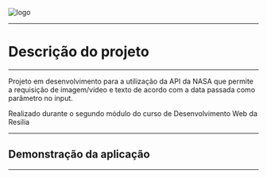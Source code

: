 ![logo](https://user-images.githubusercontent.com/95655990/168451365-163fd530-c561-43c8-aede-85101e141650.png)
<hr>

<h1>Descrição do projeto</h1>
<hr>
<p>Projeto em desenvolvimento para a utilização da API da NASA que permite a requisição de imagem/vídeo e texto de acordo com a data passada como parâmetro no input.

Realizado durante o segundo módulo do curso de Desenvolvimento Web da Resilia</p>
<hr>

<h2>Demonstração da aplicação</h2>
<hr>
